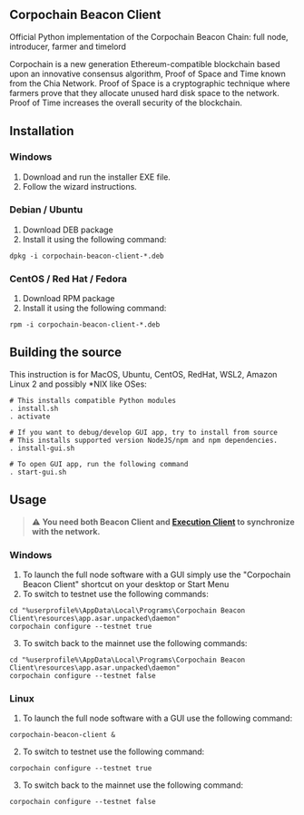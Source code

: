 
## Corpochain Beacon Client

Official Python implementation of the Corpochain Beacon Chain: full node, introducer, farmer and timelord

Corpochain is a new generation Ethereum-compatible blockchain based upon an innovative consensus algorithm, Proof of Space and Time known from the Chia Network. Proof of Space is a cryptographic technique where farmers prove that they allocate unused hard disk space to the network. Proof of Time increases the overall security of the blockchain.

## Installation

### Windows
1. Download and run the installer EXE file.
2. Follow the wizard instructions.
### Debian / Ubuntu
1. Download DEB package
2. Install it using the following command:
```shell
dpkg -i corpochain-beacon-client-*.deb
```
### CentOS / Red Hat / Fedora
1. Download RPM package
2. Install it using the following command:
```shell
rpm -i corpochain-beacon-client-*.deb
```

## Building the source

This instruction is for MacOS, Ubuntu, CentOS, RedHat, WSL2, Amazon Linux 2 and possibly *NIX like OSes:

```shell
# This installs compatible Python modules
. install.sh
. activate

# If you want to debug/develop GUI app, try to install from source
# This installs supported version NodeJS/npm and npm dependencies.
. install-gui.sh

# To open GUI app, run the following command
. start-gui.sh
```

## Usage

> :warning: **You need both Beacon Client and [Execution Client](https://github.com/Corpochain-Network/corpochain-execution-client) to synchronize with the network.**

### Windows
1. To launch the full node software with a GUI simply use the "Corpochain Beacon Client" shortcut on your desktop or Start Menu
2. To switch to testnet use the following commands:
```shell
cd "%userprofile%\AppData\Local\Programs\Corpochain Beacon Client\resources\app.asar.unpacked\daemon"
corpochain configure --testnet true
```
3. To switch back to the mainnet use the following commands:
```shell
cd "%userprofile%\AppData\Local\Programs\Corpochain Beacon Client\resources\app.asar.unpacked\daemon"
corpochain configure --testnet false
```

### Linux
1. To launch the full node software with a GUI use the following command:
```shell
corpochain-beacon-client &
```
2. To switch to testnet use the following command:
```shell
corpochain configure --testnet true
```
3. To switch back to the mainnet use the following command:
```shell
corpochain configure --testnet false
```
